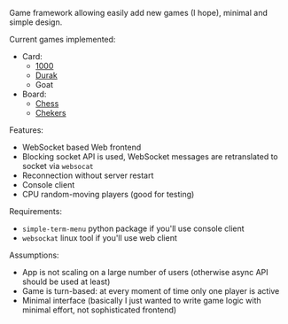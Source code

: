 Game framework allowing easily add new games (I hope), minimal and simple design.

Current games implemented:
- Card:
  * [1000](https://en.wikipedia.org/wiki/1000_(card_game))
  * [Durak](https://en.wikipedia.org/wiki/Durak)
  * Goat
- Board:
  * [Chess](https://en.wikipedia.org/wiki/Chess)
  * [Chekers](https://en.wikipedia.org/wiki/Checkers)

Features:
- WebSocket based Web frontend
- Blocking socket API is used, WebSocket messages are retranslated to socket via `websocat`
- Reconnection without server restart
- Console client
- CPU random-moving players (good for testing)

Requirements:
- `simple-term-menu` python package if you'll use console client
- `websockat` linux tool if you'll use web client

Assumptions:
- App is not scaling on a large number of users (otherwise async API should be used at least)
- Game is turn-based: at every moment of time only one player is active
- Minimal interface (basically I just wanted to write game logic with minimal effort, not sophisticated frontend)
